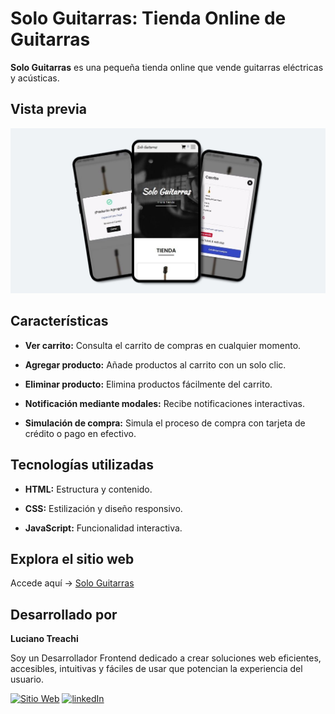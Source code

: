 # Solo Guitarras: Tienda Online de Guitarras

**Solo Guitarras** es una pequeña tienda online que vende guitarras eléctricas y acústicas.

## Vista previa

![Vista previa del sitio](img/readme/preview1.jpg)

## Características

- **Ver carrito:** Consulta el carrito de compras en cualquier momento.

- **Agregar producto:** Añade productos al carrito con un solo clic.

- **Eliminar producto:** Elimina productos fácilmente del carrito.

- **Notificación mediante modales:** Recibe notificaciones interactivas.

- **Simulación de compra:** Simula el proceso de compra con tarjeta de crédito o pago en efectivo.

## Tecnologías utilizadas

- **HTML:** Estructura y contenido.

- **CSS:** Estilización y diseño responsivo.

- **JavaScript:** Funcionalidad interactiva.

## Explora el sitio web

Accede aquí → [Solo Guitarras](https://sologuitarras.netlify.app/)

## Desarrollado por

**Luciano Treachi**

Soy un Desarrollador Frontend dedicado a crear soluciones web eficientes, accesibles, intuitivas y fáciles de usar que potencian la experiencia del usuario.

[![Sitio Web](https://img.shields.io/badge/Sitio_Web-black?style=for-the-badge&logoColor=white)](https://lucianotreachi.website/)
[![linkedIn](https://img.shields.io/badge/LinkedIn-0077B5?style=for-the-badge&logoColor=white)](https://www.linkedin.com/in/luciano-treachi/)
